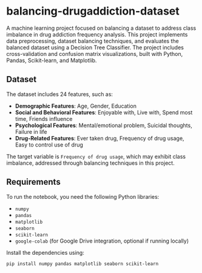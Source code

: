 # balancing-drugaddiction-dataset
A machine learning project focused on balancing a dataset to address class imbalance in drug addiction frequency analysis. This project implements data preprocessing, dataset balancing techniques, and evaluates the balanced dataset using a Decision Tree Classifier. The project includes cross-validation and confusion matrix visualizations, built with Python, Pandas, Scikit-learn, and Matplotlib.

## Dataset
The dataset includes 24 features, such as:
- **Demographic Features**: Age, Gender, Education
- **Social and Behavioral Features**: Enjoyable with, Live with, Spend most time, Friends influence
- **Psychological Features**: Mental/emotional problem, Suicidal thoughts, Failure in life
- **Drug-Related Features**: Ever taken drug, Frequency of drug usage, Easy to control use of drug

The target variable is `Frequency of drug usage`, which may exhibit class imbalance, addressed through balancing techniques in this project.

## Requirements
To run the notebook, you need the following Python libraries:
- `numpy`
- `pandas`
- `matplotlib`
- `seaborn`
- `scikit-learn`
- `google-colab` (for Google Drive integration, optional if running locally)

Install the dependencies using:
```bash
pip install numpy pandas matplotlib seaborn scikit-learn
